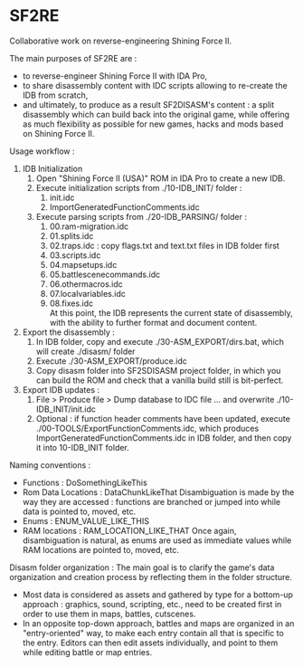SF2RE
=====

Collaborative work on reverse-engineering Shining Force II.

The main purposes of SF2RE are :
- to reverse-engineer Shining Force II with IDA Pro,
- to share disassembly content with IDC scripts allowing to re-create the IDB from scratch,
- and ultimately, to produce as a result SF2DISASM's content : a split disassembly which can build back into the original game, while offering as much flexibility as possible for new games, hacks and mods based on Shining Force II. 


Usage workflow :
1. IDB Initialization
    1. Open "Shining Force II (USA)" ROM in IDA Pro to create a new IDB.
    2. Execute initialization scripts from ./10-IDB_INIT/ folder : 
        1. init.idc
        2. ImportGeneratedFunctionComments.idc
    3. Execute parsing scripts from ./20-IDB_PARSING/ folder :
        1. 00.ram-migration.idc
        2. 01.splits.idc
        3. 02.traps.idc : copy flags.txt and text.txt files in IDB folder first
        4. 03.scripts.idc
        5. 04.mapsetups.idc
        6. 05.battlescenecommands.idc
        7. 06.othermacros.idc
        8. 07.localvariables.idc
        9. 08.fixes.idc\
        At this point, the IDB represents the current state of disassembly, with the ability to further format and document content.
2. Export the disassembly :
    1. In IDB folder, copy and execute ./30-ASM_EXPORT/dirs.bat, which will create ./disasm/ folder
    2. Execute ./30-ASM_EXPORT/produce.idc
    3. Copy disasm folder into SF2SDISASM project folder, in which you can build the ROM and check that a vanilla build still is bit-perfect.
3. Export IDB updates :
    1. File > Produce file > Dump database to IDC file ... and overwrite ./10-IDB_INIT/init.idc
    2. Optional : if function header comments have been updated, execute ./00-TOOLS/ExportFunctionComments.idc, which produces ImportGeneratedFunctionComments.idc in IDB folder, and then copy it into 10-IDB_INIT folder.


Naming conventions :
- Functions : DoSomethingLikeThis
- Rom Data Locations : DataChunkLikeThat
Disambiguation is made by the way they are accessed : functions are
branched or jumped into while data is pointed to, moved, etc.
- Enums : ENUM_VALUE_LIKE_THIS
- RAM locations : RAM_LOCATION_LIKE_THAT
Once again, disambiguation is natural, as enums are used as immediate
values while RAM locations are pointed to, moved, etc.


Disasm folder organization :
The main goal is to clarify the game's data organization and creation
process by reflecting them in the folder structure.
- Most data is considered as assets and gathered by type for a
bottom-up approach : graphics, sound, scripting, etc., need to be
created first in order to use them in maps, battles, cutscenes.
- In an opposite top-down approach, battles and maps are organized in an
"entry-oriented" way, to make each entry contain all that is specific to
the entry.
Editors can then edit assets individually, and point to them while
editing battle or map entries.
